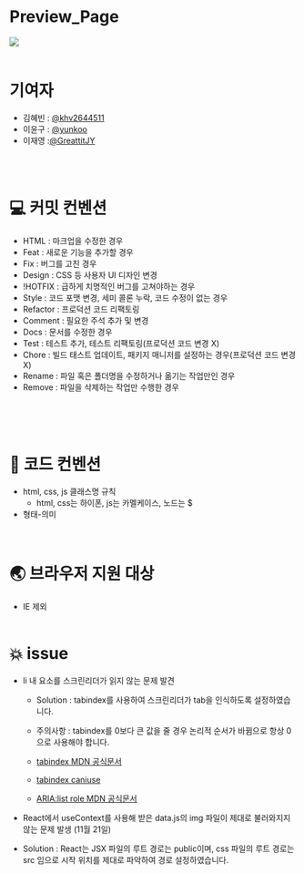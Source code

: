 # Preview_Page

<img src=".react-app/publick/img/posterImg/0. 파이널 코딩테스트_1번_프리뷰.png">
<br/>
<br/>

# 기여자

- 김혜빈 : [@khv2644511](https://github.com/khv2644511)
- 이윤구 : [@yunkoo](https://github.com/yunkooo)
- 이재영 :[@GreattitJY](https://github.com/GreattitJY)

<br/>
<br/>

# 💻 커밋 컨벤션

- HTML : 마크업을 수정한 경우
- Feat : 새로운 기능을 추가할 경우
- Fix : 버그를 고친 경우
- Design : CSS 등 사용자 UI 디자인 변경
- !HOTFIX : 급하게 치명적인 버그를 고쳐야하는 경우
- Style : 코드 포맷 변경, 세미 콜론 누락, 코드 수정이 없는 경우
- Refactor : 프로덕션 코드 리팩토링
- Comment : 필요한 주석 추가 및 변경
- Docs : 문서를 수정한 경우
- Test : 테스트 추가, 테스트 리팩토링(프로덕션 코드 변경 X)
- Chore : 빌드 태스트 업데이트, 패키지 매니저를 설정하는 경우(프로덕션 코드 변경 X)
- Rename : 파일 혹은 폴더명을 수정하거나 옮기는 작업만인 경우
- Remove : 파일을 삭제하는 작업만 수행한 경우

<br/>
<br/>
<br/>

# 🧩 코드 컨벤션

- html, css, js 클래스명 규칙
  - html, css는 하이폰, js는 카멜케이스, 노드는 $
- 형태-의미
  <br/>
  <br/>
  <br/>

# 🌏 브라우저 지원 대상

- IE 제외
  <br/>
  <br/>

# 💥 issue

- li 내 요소를 스크린리더가 읽지 않는 문제 발견

  - Solution : tabindex를 사용하여 스크린리더가 tab을 인식하도록 설정하였습니다.
  - 주의사항 : tabindex를 0보다 큰 값을 줄 경우 논리적 순서가 바뀜으로 항상 0으로 사용해야 합니다.
  - [tabindex MDN 공식문서](https://developer.mozilla.org/en-US/docs/Web/HTML/Global_attributes/tabindex)

  - [tabindex caniuse](https://caniuse.com/?search=tabindex)

  - [ARIA:list role MDN 공식문서](https://developer.mozilla.org/en-US/docs/Web/Accessibility/ARIA/Roles/list_role)

- React에서 useContext를 사용해 받은 data.js의 img 파일이 제대로 불러와지지 않는 문제 발생 (11월 21일)

- Solution : React는 JSX 파일의 루트 경로는 public이며, css 파일의 루트 경로는 src 임으로 시작 위치를 제대로 파악하여 경로 설정하였습니다.
